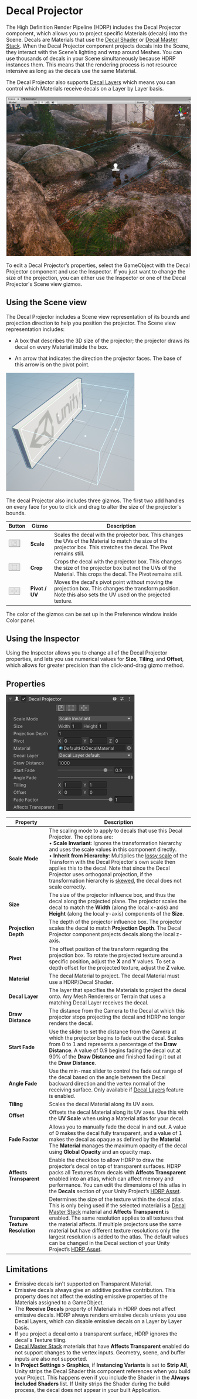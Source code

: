 # Decal Projector

The High Definition Render Pipeline (HDRP) includes the Decal Projector component, which allows you to project specific Materials (decals) into the Scene. Decals are Materials that use the [Decal Shader](Decal-Shader.md) or [Decal Master Stack](master-stack-decal.md). When the Decal Projector component projects decals into the Scene, they interact with the Scene’s lighting and wrap around Meshes. You can use thousands of decals in your Scene simultaneously because HDRP instances them. This means that the rendering process is not resource intensive as long as the decals use the same Material.

The Decal Projector also supports [Decal Layers](Decal.md) which means you can control which Materials receive decals on a Layer by Layer basis.

![](Images/DecalProjector1.png)

To edit a Decal Projector’s properties, select the GameObject with the Decal Projector component and use the Inspector. If you just want to change the size of the projection, you can either use the Inspector or one of the Decal Projector's Scene view gizmos.

## Using the Scene view

The Decal Projector includes a Scene view representation of its bounds and projection direction to help you position the projector. The Scene view representation includes:

* A box that describes the 3D size of the projector; the projector draws its decal on every Material inside the box.

* An arrow that indicates the direction the projector faces. The base of this arrow is on the pivot point.

![](Images/DecalProjector2.png)

The decal Projector also includes three gizmos. The first two add handles on every face for you to click and drag to alter the size of the projector's bounds.

|**Button**|**Gizmo**|**Description**|
|-----|-----|-----|
|![](Images/DecalProjector3.png)|**Scale**|Scales the decal with the projector box. This changes the UVs of the Material to match the size of the projector box. This stretches the decal. The Pivot remains still.|
|![](Images/DecalProjector4.png)|**Crop**|Crops the decal with the projector box. This changes the size of the projector box but not the UVs of the Material. This crops the decal. The Pivot remains still.|
|![](Images/DecalProjector5.png)|**Pivot / UV**|Moves the decal's pivot point without moving the projection box. This changes the transform position.<br/>Note this also sets the UV used on the projected texture.|

The color of the gizmos can be set up in the Preference window inside Color panel.

## Using the Inspector

Using the Inspector allows you to change all of the Decal Projector properties, and lets you use numerical values for **Size**, **Tiling**, and **Offset**, which allows for greater precision than the click-and-drag gizmo method.

## Properties

![](Images/DecalProjector6.png)

| **Property**            | **Description**                                              |
| ----------------------- | ------------------------------------------------------------ |
| **Scale Mode**          | The scaling mode to apply to decals that use this Decal Projector. The options are:<br/>&#8226; **Scale Invariant**: Ignores the transformation hierarchy and uses the scale values in this component directly.<br/>&#8226; **Inherit from Hierarchy**: Multiplies the [lossy scale](https://docs.unity3d.com/ScriptReference/Transform-lossyScale.html) of the Transform with the Decal Projector's own scale then applies this to the decal. Note that since the Decal Projector uses orthogonal projection, if the transformation hierarchy is [skewed](https://docs.unity3d.com/Manual/class-Transform.html), the decal does not scale correctly. |
| **Size**                | The size of the projector influence box, and thus the decal along the projected plane. The projector scales the decal to match the **Width** (along the local x-axis) and **Height** (along the local y-axis) components of the **Size**. |
| **Projection Depth**    | The depth of the projector influence box. The projector scales the decal to match **Projection Depth**. The Decal Projector component projects decals along the local z-axis. |
| **Pivot**               | The offset position of the transform regarding the projection box. To  rotate the projected texture around a specific position, adjust the **X** and **Y** values. To set a depth offset for the projected texture, adjust the **Z** value. |
| **Material**            | The decal Material to project. The decal Material must use a HDRP/Decal Shader. |
| **Decal Layer**         | The layer that specifies the Materials to project the decal onto. Any Mesh Renderers or Terrain that uses a matching Decal Layer receives the decal. |
| **Draw Distance**       | The distance from the Camera to the Decal at which this projector stops projecting the decal and HDRP no longer renders the decal. |
| **Start Fade**          | Use the slider to set the distance from the Camera at which the projector begins to fade out the decal. Scales from 0 to 1 and represents a percentage of the **Draw Distance**. A value of 0.9 begins fading the decal out at 90% of the **Draw Distance** and finished fading it out at the **Draw Distance**. |
| **Angle Fade**          | Use the min-max slider to control the fade out range of the decal based on the angle between the Decal backward direction and the vertex normal of the receiving surface. Only available if [Decal Layers](Decal.md) feature is enabled. |
| **Tiling**              | Scales the decal Material along its UV axes.                 |
| **Offset**              | Offsets the decal Material along its UV axes. Use this with the **UV Scale** when using a Material atlas for your decal. |
| **Fade Factor**         | Allows you to manually fade the decal in and out. A value of 0 makes the decal fully transparent, and a value of 1 makes the decal as opaque as defined by the **Material**. The **Material** manages the maximum opacity of the decal using **Global Opacity** and an opacity map. |
| **Affects Transparent** | Enable the checkbox to allow HDRP to draw the projector’s decal on top of transparent surfaces. HDRP packs all Textures from decals with **Affects Transparent** enabled into an atlas, which can affect memory and performance. You can edit the dimensions of this atlas in the **Decals** section of your Unity Project’s [HDRP Asset](HDRP-Asset.md#Decals). |
| **Transparent Texture Resolution** | Determines the size of the texture within the decal atlas. This is only being used if the selected material is a [Decal Master Stack](master-stack-decal.md) material and **Affects Transparent** is enabled. The same resolution applies to all textures that the material affects. If multiple projectors use the same material but have different texture resolutions only the largest resolution is added to the atlas. The default values can be changed in the Decal section of your Unity Project’s [HDRP Asset](HDRP-Asset.md#Decals). |

## Limitations

- Emissive decals isn't supported on Transparent Material.
- Emissive decals always give an additive positive contribution. This property does not affect the existing emissive properties of the Materials assigned to a GameObject.
- The **Receive Decals** property of Materials in HDRP does not affect emissive decals. HDRP always renders emissive decals unless you use Decal Layers, which can disable emissive decals on a Layer by Layer basis.
- If you project a decal onto a transparent surface, HDRP ignores the decal's Texture tiling.
- [Decal Master Stack](master-stack-decal.md) materials that have **Affects Transparent** enabled do not support changes to the vertex inputs. Geometry, scene, and buffer inputs are also not supported.
- In **Project Settings > Graphics**, if **Instancing Variants** is set to **Strip All**, Unity strips the Decal Shader this component references when you build your Project. This happens even if you include the Shader in the **Always Included Shaders** list. If Unity strips the Shader during the build process, the decal does not appear in your built Application.
